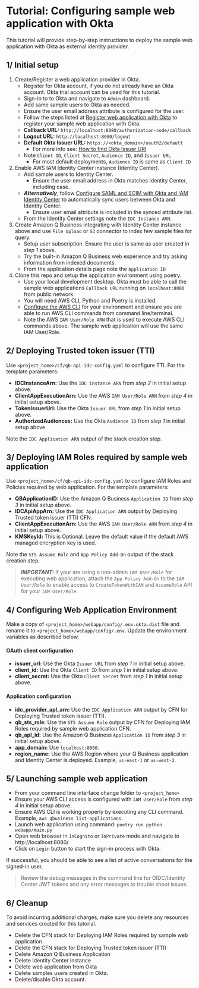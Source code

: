 # Tutorial: Configuring sample web application with Okta

This tutorial will provide step-by-step instructions to deploy the sample
web application with Okta as external identity provider.

## 1/ Initial setup
1. Create/Register a web application provider in Okta.
    * Register for Okta account, if you do not already have an Okta account. Okta trial account can be used for this tutorial.
    * Sign-in to to Okta and navigate to `Admin` dashboard.
    * Add same sample users to Okta as needed.
    * Ensure the user email address attribute is configured for the user.
    * Follow the steps listed at [Register web application with Okta](./register-webapp-with-okta.md) to register your sample web application with Okta.
    * **Callback URL:** `http://localhost:8080/authorization-code/callback`
    * **Logout URL:** `http://localhost:8080/logout`
    * **Default Okta Issuer URL:** `https://<okta_domain>/oauth2/default`
        * For more info see: [How to find Okta Issuer URI](./find-okta-issuer-url.md)
    * Note `Client ID`, `Client Secret`, `Audience ID`, and `Issuer URL`
        * For most default deployments, `Audience ID` is same as `Client ID`
2. Enable AWS IAM Identity Center instance (Identity Center).
    * Add sample users to Identity Center.
        * Ensure the user email address in Okta matches Identity Center, including case.
    * **_Alternatively_**, follow [Configure SAML and SCIM with Okta and IAM Identity Center](https://docs.aws.amazon.com/singlesignon/latest/userguide/gs-okta.html) to automatically sync users between Okta and Identity Center.
        * Ensure user email attribute is included in the synced attribute list.
    * From the Identity Center settings note the `IDC Instance ARN`.
3. Create Amazon Q Business integrating with Identity Center instance above and use `File Upload` or `S3` connector to index few sample files for query.
    * Setup user subscription. Ensure the user is same as user created in _step 1_ above.
    * Try the built-in Amazon Q Business web experience and try asking information from indexed documents.
    * From the application details page note the `Application ID`
4. Clone this repo and setup the application environment using poetry.
    * Use your local development desktop. Okta must be able to call the sample web applications `Callback URL` running on `localhost:8080` from public network.
    * You will need AWS CLI, Python and Poetry is installed.
    * [Configure the AWS CLI](https://docs.aws.amazon.com/cli/v1/userguide/cli-chap-configure.html) for your environment and ensure you are able to run AWS CLI commands from command line/terminal.
    * Note the AWS `IAM User/Role ARN` that is used to execute AWS CLI commands above. The sample web application will use the same IAM User/Role.

## 2/ Deploying Trusted token issuer (TTI)
Use `<project_home>/cf/qb-api-idc-config.yaml` to configure TTI. For the template parameters:
* **IDCInstanceArn:** Use the `IDC instance ARN` from _step 2_ in initial setup above.
* **ClientAppExecutionArn:** Use the AWS `IAM User/Role ARN` from _step 4_ in initial setup above.
* **TokenIssuerUrl:** Use the Okta `Issuer URL` from _step 1_ in initial setup above.
* **AuthorizedAudiences:** Use the Okta `Audience ID` from _step 1_ in initial setup above.

Note the `IDC Application ARN` output of the stack creation step.

## 3/ Deploying IAM Roles required by sample web application
Use `<project_home>/cf/qb-api-idc-config.yaml` to configure IAM Roles and Policies required by web application. For the template parameters:
* **QBApplicationID:** Use the Amazon Q Business `Application ID` from _step 3_ in initial setup above.
* **IDCApiAppArn:** Use the `IDC Application ARN` output by Deploying Trusted token issuer (TTI) CFN.
* **ClientAppExecutionArn:** Use the AWS `IAM User/Role ARN` from _step 4_ in initial setup above.
* **KMSKeyId:** This is Optional. Leave the default value if the default AWS managed encryption key is used.

Note the `STS Assume Role` and `App Policy Add-On` output of the stack creation step.

> **_IMPORTANT:_** If your are using a non-admin `IAM User/Role` for executing web application, attach the `App Policy Add-On` to the `IAM User/Role` to enable access to `CreateTokenWithIAM` and `AssumeRole` API for your `IAM User/Role`.

## 4/ Configuring Web Application Environment
Make a copy of `<project_home>/webapp/config/.env.okta.dist` file and rename it to `<project_home>/webapp/config/.env`. Update the environment variables as described below.

#### OAuth client configuration
* **issuer_url:** Use the Okta `Issuer URL` from _step 1_ in initial setup above.
* **client_id:** Use the Okta `Client ID` from _step 1_ in initial setup above.
* **client_secret:** Use the Okta `Client Secret` from _step 1_ in initial setup above.

#### Application configuration
* **idc_provider_apl_arn:** Use the `IDC Application ARN` output by CFN for Deploying Trusted token issuer (TTI).
* **qb_sts_role:** Use the `STS Assume Role` output by CFN for Deploying IAM Roles required by sample web application CFN.
* **qb_apl_id:** Use the Amazon Q Business `Application ID` from _step 3_ in initial setup above.
* **app_domain:**  Use `localhost:8080`.
* **region_name:** Use the AWS Region where your Q Business application and Identity Center is deployed. Example, `us-east-1` or `us-west-2`.

## 5/ Launching sample web application
* From your command line interface change folder to `<project_home>`
* Ensure your AWS CLI access is configured with `IAM User/Role` from _step 4_ in initial setup above.
* Ensure AWS CLI is working properly by executing any CLI command. Example, `aws qbusiness list-applications`.
* Launch web application using command: `poetry run python webapp/main.py`
* Open web browser in `InCognito` or `InPrivate` mode and navigate to http://localhost:8080/
* Click on `Login` button to start the sign-in process with Okta.

If successful, you should be able to see a list of active conversations for the signed-in user.

> Review the debug messages in the command line for OIDC/Identity Center JWT tokens and any error messages to trouble shoot issues.

## 6/ Cleanup
To avoid incurring additional charges, make sure you delete any resources and services created for this tutorial.
* Delete the CFN stack for Deploying IAM Roles required by sample web application
* Delete the CFN stack for Deploying Trusted token issuer (TTI)
* Delete Amazon Q Business Application
* Delete Identity Center instance
* Delete web application from Okta
* Delete samples users created in Okta.
* Delete/disable Okta account.
